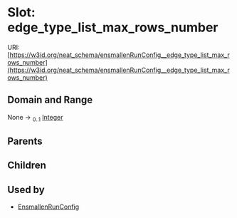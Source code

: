 
# Slot: edge_type_list_max_rows_number




URI: [https://w3id.org/neat_schema/ensmallenRunConfig__edge_type_list_max_rows_number](https://w3id.org/neat_schema/ensmallenRunConfig__edge_type_list_max_rows_number)


## Domain and Range

None &#8594;  <sub>0..1</sub> [Integer](types/Integer.md)

## Parents


## Children


## Used by

 * [EnsmallenRunConfig](EnsmallenRunConfig.md)
